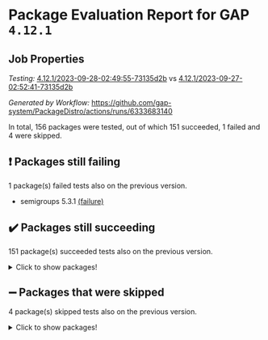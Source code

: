 # Package Evaluation Report for GAP `4.12.1`

## Job Properties

*Testing:* [4.12.1/2023-09-28-02:49:55-73135d2b](https://github.com/gap-system/PackageDistro/blob/data/reports/4.12.1/2023-09-28-02:49:55-73135d2b) vs [4.12.1/2023-09-27-02:52:41-73135d2b](https://github.com/gap-system/PackageDistro/blob/data/reports/4.12.1/2023-09-27-02:52:41-73135d2b)

*Generated by Workflow:* https://github.com/gap-system/PackageDistro/actions/runs/6333683140

In total, 156 packages were tested, out of which 151 succeeded, 1 failed and 4 were skipped.

## :exclamation: Packages still failing

1 package(s) failed tests also on the previous version.
- semigroups 5.3.1 [(failure)](https://github.com/gap-system/PackageDistro/actions/runs/6333683140/job/17202585809)

## :heavy_check_mark: Packages still succeeding

151 package(s) succeeded tests also on the previous version.
<details><summary>Click to show packages!</summary>

- 4ti2interface 2023.02-04 [(success)](https://github.com/gap-system/PackageDistro/actions/runs/6333683140/job/17202567068)
- ace 5.6.2 [(success)](https://github.com/gap-system/PackageDistro/actions/runs/6333683140/job/17202567260)
- aclib 1.3.2 [(success)](https://github.com/gap-system/PackageDistro/actions/runs/6333683140/job/17202567393)
- agt 0.3.1 [(success)](https://github.com/gap-system/PackageDistro/actions/runs/6333683140/job/17202567504)
- alnuth 3.2.1 [(success)](https://github.com/gap-system/PackageDistro/actions/runs/6333683140/job/17202567635)
- anupq 3.3.0 [(success)](https://github.com/gap-system/PackageDistro/actions/runs/6333683140/job/17202567749)
- atlasrep 2.1.7 [(success)](https://github.com/gap-system/PackageDistro/actions/runs/6333683140/job/17202567952)
- autodoc 2023.06.19 [(success)](https://github.com/gap-system/PackageDistro/actions/runs/6333683140/job/17202569463)
- automata 1.15 [(success)](https://github.com/gap-system/PackageDistro/actions/runs/6333683140/job/17202569784)
- automgrp 1.3.2 [(success)](https://github.com/gap-system/PackageDistro/actions/runs/6333683140/job/17202569983)
- autpgrp 1.11 [(success)](https://github.com/gap-system/PackageDistro/actions/runs/6333683140/job/17202571389)
- cap 2023.09-09 [(success)](https://github.com/gap-system/PackageDistro/actions/runs/6333683140/job/17202571520)
- caratinterface 2.3.5 [(success)](https://github.com/gap-system/PackageDistro/actions/runs/6333683140/job/17202571683)
- cddinterface 2022.11.01 [(success)](https://github.com/gap-system/PackageDistro/actions/runs/6333683140/job/17202571854)
- circle 1.6.6 [(success)](https://github.com/gap-system/PackageDistro/actions/runs/6333683140/job/17202571999)
- classicpres 1.22 [(success)](https://github.com/gap-system/PackageDistro/actions/runs/6333683140/job/17202572145)
- cohomolo 1.6.11 [(success)](https://github.com/gap-system/PackageDistro/actions/runs/6333683140/job/17202572280)
- congruence 1.2.5 [(success)](https://github.com/gap-system/PackageDistro/actions/runs/6333683140/job/17202572411)
- corelg 1.56 [(success)](https://github.com/gap-system/PackageDistro/actions/runs/6333683140/job/17202572536)
- crime 1.6 [(success)](https://github.com/gap-system/PackageDistro/actions/runs/6333683140/job/17202572689)
- crisp 1.4.6 [(success)](https://github.com/gap-system/PackageDistro/actions/runs/6333683140/job/17202572877)
- crypting 0.10.4 [(success)](https://github.com/gap-system/PackageDistro/actions/runs/6333683140/job/17202573033)
- cryst 4.1.26 [(success)](https://github.com/gap-system/PackageDistro/actions/runs/6333683140/job/17202573148)
- crystcat 1.1.10 [(success)](https://github.com/gap-system/PackageDistro/actions/runs/6333683140/job/17202573278)
- ctbllib 1.3.6 [(success)](https://github.com/gap-system/PackageDistro/actions/runs/6333683140/job/17202573415)
- cubefree 1.19 [(success)](https://github.com/gap-system/PackageDistro/actions/runs/6333683140/job/17202573552)
- curlinterface 2.3.2 [(success)](https://github.com/gap-system/PackageDistro/actions/runs/6333683140/job/17202573689)
- cvec 2.8.1 [(success)](https://github.com/gap-system/PackageDistro/actions/runs/6333683140/job/17202573829)
- datastructures 0.3.0 [(success)](https://github.com/gap-system/PackageDistro/actions/runs/6333683140/job/17202573976)
- deepthought 1.0.6 [(success)](https://github.com/gap-system/PackageDistro/actions/runs/6333683140/job/17202574088)
- design 1.8 [(success)](https://github.com/gap-system/PackageDistro/actions/runs/6333683140/job/17202574204)
- difsets 2.3.1 [(success)](https://github.com/gap-system/PackageDistro/actions/runs/6333683140/job/17202574329)
- digraphs 1.6.3 [(success)](https://github.com/gap-system/PackageDistro/actions/runs/6333683140/job/17202574449)
- edim 1.3.7 [(success)](https://github.com/gap-system/PackageDistro/actions/runs/6333683140/job/17202574548)
- example 4.3.4 [(success)](https://github.com/gap-system/PackageDistro/actions/runs/6333683140/job/17202574669)
- examplesforhomalg 2023.08-02 [(success)](https://github.com/gap-system/PackageDistro/actions/runs/6333683140/job/17202574802)
- factint 1.6.3 [(success)](https://github.com/gap-system/PackageDistro/actions/runs/6333683140/job/17202574975)
- ferret 1.0.9 [(success)](https://github.com/gap-system/PackageDistro/actions/runs/6333683140/job/17202575118)
- fga 1.5.0 [(success)](https://github.com/gap-system/PackageDistro/actions/runs/6333683140/job/17202575236)
- fining 1.5.6 [(success)](https://github.com/gap-system/PackageDistro/actions/runs/6333683140/job/17202575345)
- float 1.0.3 [(success)](https://github.com/gap-system/PackageDistro/actions/runs/6333683140/job/17202575460)
- format 1.4.3 [(success)](https://github.com/gap-system/PackageDistro/actions/runs/6333683140/job/17202575624)
- forms 1.2.9 [(success)](https://github.com/gap-system/PackageDistro/actions/runs/6333683140/job/17202575767)
- fplsa 1.2.6 [(success)](https://github.com/gap-system/PackageDistro/actions/runs/6333683140/job/17202575916)
- fr 2.4.12 [(success)](https://github.com/gap-system/PackageDistro/actions/runs/6333683140/job/17202576065)
- francy 2.0.3 [(success)](https://github.com/gap-system/PackageDistro/actions/runs/6333683140/job/17202576203)
- fwtree 1.3 [(success)](https://github.com/gap-system/PackageDistro/actions/runs/6333683140/job/17202576351)
- gapdoc 1.6.6 [(success)](https://github.com/gap-system/PackageDistro/actions/runs/6333683140/job/17202576505)
- gauss 2023.02-04 [(success)](https://github.com/gap-system/PackageDistro/actions/runs/6333683140/job/17202576646)
- gaussforhomalg 2023.08-01 [(success)](https://github.com/gap-system/PackageDistro/actions/runs/6333683140/job/17202576800)
- gbnp 1.0.5 [(success)](https://github.com/gap-system/PackageDistro/actions/runs/6333683140/job/17202576936)
- generalizedmorphismsforcap 2023.08-02 [(success)](https://github.com/gap-system/PackageDistro/actions/runs/6333683140/job/17202577041)
- genss 1.6.8 [(success)](https://github.com/gap-system/PackageDistro/actions/runs/6333683140/job/17202577142)
- gradedmodules 2023.08-01 [(success)](https://github.com/gap-system/PackageDistro/actions/runs/6333683140/job/17202577238)
- gradedringforhomalg 2023.08-01 [(success)](https://github.com/gap-system/PackageDistro/actions/runs/6333683140/job/17202577356)
- grape 4.9.0 [(success)](https://github.com/gap-system/PackageDistro/actions/runs/6333683140/job/17202577500)
- groupoids 1.73 [(success)](https://github.com/gap-system/PackageDistro/actions/runs/6333683140/job/17202577590)
- grpconst 2.6.4 [(success)](https://github.com/gap-system/PackageDistro/actions/runs/6333683140/job/17202577691)
- guarana 0.96.3 [(success)](https://github.com/gap-system/PackageDistro/actions/runs/6333683140/job/17202577782)
- guava 3.18 [(success)](https://github.com/gap-system/PackageDistro/actions/runs/6333683140/job/17202577866)
- hap 1.58 [(success)](https://github.com/gap-system/PackageDistro/actions/runs/6333683140/job/17202577951)
- hapcryst 0.1.15 [(success)](https://github.com/gap-system/PackageDistro/actions/runs/6333683140/job/17202578065)
- hecke 1.5.3 [(success)](https://github.com/gap-system/PackageDistro/actions/runs/6333683140/job/17202578205)
- help 3.5 [(success)](https://github.com/gap-system/PackageDistro/actions/runs/6333683140/job/17202578323)
- homalg 2023.08-02 [(success)](https://github.com/gap-system/PackageDistro/actions/runs/6333683140/job/17202578416)
- homalgtocas 2023.08-01 [(success)](https://github.com/gap-system/PackageDistro/actions/runs/6333683140/job/17202578519)
- idrel 2.45 [(success)](https://github.com/gap-system/PackageDistro/actions/runs/6333683140/job/17202578639)
- images 1.3.1 [(success)](https://github.com/gap-system/PackageDistro/actions/runs/6333683140/job/17202578788)
- intpic 0.3.0 [(success)](https://github.com/gap-system/PackageDistro/actions/runs/6333683140/job/17202578895)
- io 4.8.1 [(success)](https://github.com/gap-system/PackageDistro/actions/runs/6333683140/job/17202579013)
- io_forhomalg 2023.02-04 [(success)](https://github.com/gap-system/PackageDistro/actions/runs/6333683140/job/17202579138)
- irredsol 1.4.4 [(success)](https://github.com/gap-system/PackageDistro/actions/runs/6333683140/job/17202579269)
- json 2.1.1 [(success)](https://github.com/gap-system/PackageDistro/actions/runs/6333683140/job/17202579402)
- jupyterkernel 1.5.0 [(success)](https://github.com/gap-system/PackageDistro/actions/runs/6333683140/job/17202579513)
- jupyterviz 1.5.6 [(success)](https://github.com/gap-system/PackageDistro/actions/runs/6333683140/job/17202579618)
- kan 1.36 [(success)](https://github.com/gap-system/PackageDistro/actions/runs/6333683140/job/17202579728)
- kbmag 1.5.11 [(success)](https://github.com/gap-system/PackageDistro/actions/runs/6333683140/job/17202579871)
- laguna 3.9.6 [(success)](https://github.com/gap-system/PackageDistro/actions/runs/6333683140/job/17202579982)
- liealgdb 2.2.1 [(success)](https://github.com/gap-system/PackageDistro/actions/runs/6333683140/job/17202580100)
- liepring 2.8 [(success)](https://github.com/gap-system/PackageDistro/actions/runs/6333683140/job/17202580226)
- liering 2.4.2 [(success)](https://github.com/gap-system/PackageDistro/actions/runs/6333683140/job/17202580367)
- linearalgebraforcap 2023.09-02 [(success)](https://github.com/gap-system/PackageDistro/actions/runs/6333683140/job/17202580531)
- localizeringforhomalg 2023.08-02 [(success)](https://github.com/gap-system/PackageDistro/actions/runs/6333683140/job/17202580699)
- loops 3.4.3 [(success)](https://github.com/gap-system/PackageDistro/actions/runs/6333683140/job/17202580808)
- lpres 1.0.3 [(success)](https://github.com/gap-system/PackageDistro/actions/runs/6333683140/job/17202580920)
- majoranaalgebras 1.5.1 [(success)](https://github.com/gap-system/PackageDistro/actions/runs/6333683140/job/17202581046)
- mapclass 1.4.6 [(success)](https://github.com/gap-system/PackageDistro/actions/runs/6333683140/job/17202581205)
- matgrp 0.70 [(success)](https://github.com/gap-system/PackageDistro/actions/runs/6333683140/job/17202581359)
- matricesforhomalg 2023.08-02 [(success)](https://github.com/gap-system/PackageDistro/actions/runs/6333683140/job/17202581488)
- modisom 2.5.4 [(success)](https://github.com/gap-system/PackageDistro/actions/runs/6333683140/job/17202581636)
- modulepresentationsforcap 2023.09-01 [(success)](https://github.com/gap-system/PackageDistro/actions/runs/6333683140/job/17202581765)
- modules 2023.08-02 [(success)](https://github.com/gap-system/PackageDistro/actions/runs/6333683140/job/17202581905)
- monoidalcategories 2023.08-11 [(success)](https://github.com/gap-system/PackageDistro/actions/runs/6333683140/job/17202582046)
- nconvex 2022.09-01 [(success)](https://github.com/gap-system/PackageDistro/actions/runs/6333683140/job/17202582193)
- nilmat 1.4.2 [(success)](https://github.com/gap-system/PackageDistro/actions/runs/6333683140/job/17202582339)
- nock 1.5 [(success)](https://github.com/gap-system/PackageDistro/actions/runs/6333683140/job/17202582482)
- normalizinterface 1.3.6 [(success)](https://github.com/gap-system/PackageDistro/actions/runs/6333683140/job/17202582609)
- nq 2.5.10 [(success)](https://github.com/gap-system/PackageDistro/actions/runs/6333683140/job/17202582754)
- numericalsgps 1.3.1 [(success)](https://github.com/gap-system/PackageDistro/actions/runs/6333683140/job/17202582896)
- openmath 11.5.3 [(success)](https://github.com/gap-system/PackageDistro/actions/runs/6333683140/job/17202583025)
- orb 4.9.0 [(success)](https://github.com/gap-system/PackageDistro/actions/runs/6333683140/job/17202583138)
- packagemanager 1.4.1 [(success)](https://github.com/gap-system/PackageDistro/actions/runs/6333683140/job/17202583248)
- patternclass 2.4.3 [(success)](https://github.com/gap-system/PackageDistro/actions/runs/6333683140/job/17202583348)
- permut 2.0.4 [(success)](https://github.com/gap-system/PackageDistro/actions/runs/6333683140/job/17202583477)
- polenta 1.3.10 [(success)](https://github.com/gap-system/PackageDistro/actions/runs/6333683140/job/17202583607)
- polymaking 0.8.6 [(success)](https://github.com/gap-system/PackageDistro/actions/runs/6333683140/job/17202583736)
- primgrp 3.4.4 [(success)](https://github.com/gap-system/PackageDistro/actions/runs/6333683140/job/17202583880)
- profiling 2.5.4 [(success)](https://github.com/gap-system/PackageDistro/actions/runs/6333683140/job/17202584020)
- qpa 1.34 [(success)](https://github.com/gap-system/PackageDistro/actions/runs/6333683140/job/17202584157)
- quagroup 1.8.3 [(success)](https://github.com/gap-system/PackageDistro/actions/runs/6333683140/job/17202584296)
- radiroot 2.9 [(success)](https://github.com/gap-system/PackageDistro/actions/runs/6333683140/job/17202584442)
- rcwa 4.7.1 [(success)](https://github.com/gap-system/PackageDistro/actions/runs/6333683140/job/17202584566)
- rds 1.8 [(success)](https://github.com/gap-system/PackageDistro/actions/runs/6333683140/job/17202584708)
- recog 1.4.2 [(success)](https://github.com/gap-system/PackageDistro/actions/runs/6333683140/job/17202584851)
- repndecomp 1.3.0 [(success)](https://github.com/gap-system/PackageDistro/actions/runs/6333683140/job/17202584987)
- repsn 3.1.1 [(success)](https://github.com/gap-system/PackageDistro/actions/runs/6333683140/job/17202585114)
- resclasses 4.7.3 [(success)](https://github.com/gap-system/PackageDistro/actions/runs/6333683140/job/17202585230)
- ringsforhomalg 2023.08-02 [(success)](https://github.com/gap-system/PackageDistro/actions/runs/6333683140/job/17202585360)
- sco 2023.08-01 [(success)](https://github.com/gap-system/PackageDistro/actions/runs/6333683140/job/17202585522)
- scscp 2.4.1 [(success)](https://github.com/gap-system/PackageDistro/actions/runs/6333683140/job/17202585673)
- sglppow 2.3 [(success)](https://github.com/gap-system/PackageDistro/actions/runs/6333683140/job/17202585925)
- sgpviz 0.999.5 [(success)](https://github.com/gap-system/PackageDistro/actions/runs/6333683140/job/17202586054)
- simpcomp 2.1.14 [(success)](https://github.com/gap-system/PackageDistro/actions/runs/6333683140/job/17202586195)
- singular 2023.02.09 [(success)](https://github.com/gap-system/PackageDistro/actions/runs/6333683140/job/17202586324)
- sl2reps 1.1 [(success)](https://github.com/gap-system/PackageDistro/actions/runs/6333683140/job/17202586446)
- sla 1.5.3 [(success)](https://github.com/gap-system/PackageDistro/actions/runs/6333683140/job/17202586559)
- smallgrp 1.5.3 [(success)](https://github.com/gap-system/PackageDistro/actions/runs/6333683140/job/17202586667)
- smallsemi 0.6.13 [(success)](https://github.com/gap-system/PackageDistro/actions/runs/6333683140/job/17202586788)
- sonata 2.9.6 [(success)](https://github.com/gap-system/PackageDistro/actions/runs/6333683140/job/17202586915)
- sophus 1.27 [(success)](https://github.com/gap-system/PackageDistro/actions/runs/6333683140/job/17202587034)
- sotgrps 1.2 [(success)](https://github.com/gap-system/PackageDistro/actions/runs/6333683140/job/17202587133)
- spinsym 1.5.2 [(success)](https://github.com/gap-system/PackageDistro/actions/runs/6333683140/job/17202587228)
- standardff 1.0 [(success)](https://github.com/gap-system/PackageDistro/actions/runs/6333683140/job/17202587325)
- symbcompcc 1.3.2 [(success)](https://github.com/gap-system/PackageDistro/actions/runs/6333683140/job/17202587506)
- thelma 1.3 [(success)](https://github.com/gap-system/PackageDistro/actions/runs/6333683140/job/17202587844)
- tomlib 1.2.9 [(success)](https://github.com/gap-system/PackageDistro/actions/runs/6333683140/job/17202587980)
- toolsforhomalg 2023.07-01 [(success)](https://github.com/gap-system/PackageDistro/actions/runs/6333683140/job/17202588095)
- toric 1.9.5 [(success)](https://github.com/gap-system/PackageDistro/actions/runs/6333683140/job/17202588197)
- toricvarieties 2022.07.13 [(success)](https://github.com/gap-system/PackageDistro/actions/runs/6333683140/job/17202588336)
- transgrp 3.6.4 [(success)](https://github.com/gap-system/PackageDistro/actions/runs/6333683140/job/17202588473)
- ugaly 4.1.3 [(success)](https://github.com/gap-system/PackageDistro/actions/runs/6333683140/job/17202588582)
- unipot 1.5 [(success)](https://github.com/gap-system/PackageDistro/actions/runs/6333683140/job/17202588716)
- unitlib 4.2.0 [(success)](https://github.com/gap-system/PackageDistro/actions/runs/6333683140/job/17202588835)
- utils 0.84 [(success)](https://github.com/gap-system/PackageDistro/actions/runs/6333683140/job/17202588969)
- uuid 0.7 [(success)](https://github.com/gap-system/PackageDistro/actions/runs/6333683140/job/17202589106)
- walrus 0.9991 [(success)](https://github.com/gap-system/PackageDistro/actions/runs/6333683140/job/17202589232)
- wedderga 4.10.4 [(success)](https://github.com/gap-system/PackageDistro/actions/runs/6333683140/job/17202589322)
- xmod 2.91 [(success)](https://github.com/gap-system/PackageDistro/actions/runs/6333683140/job/17202589430)
- xmodalg 1.23 [(success)](https://github.com/gap-system/PackageDistro/actions/runs/6333683140/job/17202589537)
- yangbaxter 0.10.3 [(success)](https://github.com/gap-system/PackageDistro/actions/runs/6333683140/job/17202589623)
- zeromqinterface 0.14 [(success)](https://github.com/gap-system/PackageDistro/actions/runs/6333683140/job/17202589729)
</details>

## :heavy_minus_sign: Packages that were skipped

4 package(s) skipped tests also on the previous version.
<details><summary>Click to show packages!</summary>

- browse 1.8.21 [(skipped)](https://github.com/gap-system/PackageDistro/actions/runs/6333683140/job/17202135939)
- itc 1.5.1 [(skipped)](https://github.com/gap-system/PackageDistro/actions/runs/6333683140/job/17202135939)
- polycyclic 2.16 [(skipped)](https://github.com/gap-system/PackageDistro/actions/runs/6333683140/job/17202135939)
- xgap 4.31 [(skipped)](https://github.com/gap-system/PackageDistro/actions/runs/6333683140/job/17202135939)
</details>

